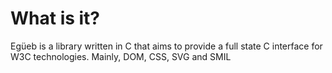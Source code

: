 What is it?
===========
Egüeb is a library written in C that aims to provide a full state C interface for W3C technologies. Mainly, DOM, CSS,
SVG and SMIL
